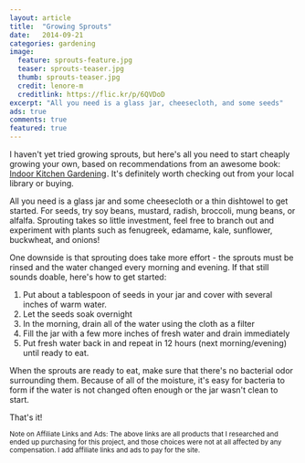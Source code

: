 ```yaml
---
layout: article
title:  "Growing Sprouts"
date:   2014-09-21
categories: gardening
image:
  feature: sprouts-feature.jpg
  teaser: sprouts-teaser.jpg
  thumb: sprouts-teaser.jpg
  credit: lenore-m
  creditlink: https://flic.kr/p/6QVDoD
excerpt: "All you need is a glass jar, cheesecloth, and some seeds"
ads: true
comments: true
featured: true
---
```


I haven't yet tried growing sprouts, but here's all you need to start cheaply growing your own, based on recommendations from an awesome book: <a href="http://www.amazon.com/gp/product/B00LJBN0YW/ref=as_li_tl?ie=UTF8&camp=1789&creative=390957&creativeASIN=B00LJBN0YW&linkCode=as2&tag=apartmehomest-20&linkId=WKVOZRJB2PD6NVBR">Indoor Kitchen Gardening</a><img src="http://ir-na.amazon-adsystem.com/e/ir?t=apartmehomest-20&l=as2&o=1&a=B00LJBN0YW" width="1" height="1" border="0" alt="" style="border:none !important; margin:0px !important;" />. It's definitely worth checking out from your local library or buying.

All you need is a glass jar and some cheesecloth or a thin dishtowel to get started. For seeds, try soy beans, mustard, radish, broccoli, mung beans, or alfalfa. Sprouting takes so little investment, feel free to branch out and experiment with plants such as fenugreek, edamame, kale, sunflower, buckwheat, and onions! 

One downside is that sprouting does take more effort - the sprouts must be rinsed and the water changed every morning and evening. If that still sounds doable, here's how to get started:

1. Put about a tablespoon of seeds in your jar and cover with several inches of warm water. 
2. Let the seeds soak overnight
3. In the morning, drain all of the water using the cloth as a filter
4. Fill the jar with a few more inches of fresh water and drain immediately
5. Put fresh water back in and repeat in 12 hours (next morning/evening) until ready to eat.

When the sprouts are ready to eat, make sure that there's no bacterial odor surrounding them. Because of all of the moisture, it's easy for bacteria to form if the water is not changed often enough or the jar wasn't clean to start.

That's it!

<small>Note on Affiliate Links and Ads: The above links are all products that I researched and ended up purchasing for this project, and those choices were not at all affected by any compensation. I add affiliate links and ads to pay for the site.</small>
